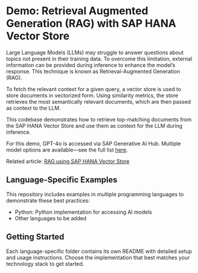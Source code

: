 # Demo: Retrieval Augmented Generation (RAG) with SAP HANA Vector Store

Large Language Models (LLMs) may struggle to answer questions about topics not present in their training data. To overcome this limitation, external information can be provided during inference to enhance the model’s response. This technique is known as Retrieval-Augmented Generation (RAG).

To fetch the relevant context for a given query, a vector store is used to store documents in vectorized form. Using similarity metrics, the store retrieves the most semantically relevant documents, which are then passed as context to the LLM.

This codebase demonstrates how to retrieve top-matching documents from the SAP HANA Vector Store and use them as context for the LLM during inference.

For this demo, GPT-4o is accessed via SAP Generative AI Hub. Multiple model options are available—see the full list [here](https://help.sap.com/docs/sap-ai-core/sap-ai-core-service-guide/supported-models).

Related article: [RAG using SAP HANA Vector Store](https://btp-ai-bp.docs.sap/docs/technical-view/generative-ai/rag/vector-rag-query-pipeline)

## Language-Specific Examples

This repository includes examples in multiple programming languages to demonstrate these best practices:

- Python: Python implementation for accessing AI models
- Other languages to be added

## Getting Started

Each language-specific folder contains its own README with detailed setup and usage instructions. Choose the implementation that best matches your technology stack to get started.
